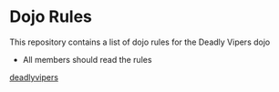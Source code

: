 Dojo Rules
==========

This repository contains a list of dojo rules for the Deadly Vipers dojo

* All members should read the rules

[deadlyvipers](https://github.com/deadlyvipers)
